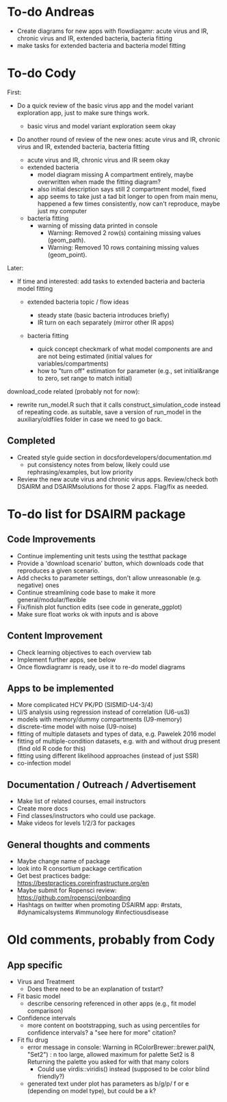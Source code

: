 # To-do Andreas

* Create diagrams for new apps with flowdiagamr: acute virus and IR, chronic virus and IR, extended bacteria, bacteria fitting
* make tasks for extended bacteria and bacteria model fitting


# To-do Cody

First:
* Do a quick review of the basic virus app and the model variant exploration app, just to make sure things work.
  + basic virus and model variant exploration seem okay

* Do another round of review of the new ones: acute virus and IR, chronic virus and IR, extended bacteria, bacteria fitting
  + acute virus and IR, chronic virus and IR seem okay
  + extended bacteria 
    - model diagram missing A compartment entirely, maybe overwritten when made the fitting diagram?
    - also initial description says still 2 compartment model, fixed
    - app seems to take just a tad bit longer to open from main menu, happened a few times consistently, now can't reproduce, maybe just my computer
  + bacteria fitting
    - warning of missing data printed in console
      - Warning: Removed 2 row(s) containing missing values (geom_path).
      - Warning: Removed 10 rows containing missing values (geom_point).


Later:
* If time and interested: add tasks to extended bacteria and bacteria model fitting
  + extended bacteria topic / flow ideas
    - steady state (basic bacteria introduces briefly)
    - IR turn on each separately (mirror other IR apps)
    
  + bacteria fitting
    - quick concept checkmark of what model components are and are not being estimated (initial values for variables/compartments)
    - how to "turn off" estimation for parameter (e.g., set initial&range to zero, set range to match initial)
    



download_code related (probably not for now):
* rewrite run_model.R such that it calls construct_simulation_code instead of repeating code. as suitable, save a version of run_model in the auxiliary/oldfiles folder in case we need to go back.




## Completed
* Created style guide section in docsfordevelopers/documentation.md
    + put consistency notes from below, likely could use rephrasing/examples, but low priority
* Review the new acute virus and chronic virus apps. Review/check both DSAIRM and DSAIRMsolutions for those 2 apps. Flag/fix as needed.


    



# To-do list for DSAIRM package

## Code Improvements
* Continue implementing unit tests using the testthat package
* Provide a 'download scenario' button, which downloads code that reproduces a given scenario.
* Add checks to parameter settings, don't allow unreasonable (e.g. negative) ones
* Continue streamlining code base to make it more general/modular/flexible
* Fix/finish plot function edits (see code in generate_ggplot)
* Make sure float works ok with inputs and is above

## Content Improvement
* Check learning objectives to each overview tab
* Implement further apps, see below
* Once flowdiagramr is ready, use it to re-do model diagrams


## Apps to be implemented
* More complicated HCV PK/PD (SISMID-U4-3/4)
* U/S analysis using regression instead of correlation (U6-us3)
* models with memory/dummy compartments (U9-memory)
* discrete-time model with noise (U9-noise)
* fitting of multiple datasets and types of data, e.g. Pawelek 2016 model
* fitting of multiple-condition datasets, e.g. with and without drug present (find old R code for this) 
* fitting using different likelihood approaches (instead of just SSR)
* co-infection model

## Documentation / Outreach / Advertisement
* Make list of related courses, email instructors
* Create more docs
* Find classes/instructors who could use package.
* Make videos for levels 1/2/3 for packages 


## General thoughts and comments
* Maybe change name of package
* look into R consortium package certification
* Get best practices badge: https://bestpractices.coreinfrastructure.org/en
* Maybe submit for Ropensci review: https://github.com/ropensci/onboarding
* Hashtags on twitter when promoting DSAIRM app: #rstats, #dynamicalsystems #immunology #infectiousdisease



# Old comments, probably from Cody

## App specific

* Virus and Treatment
  + Does there need to be an explanation of txstart? 
* Fit basic model
  + describe censoring referenced in other apps (e.g., fit model comparison)
* Confidence intervals
  + more content on bootstrapping, such as using percentiles for confidence intervals? a "see here for more" citation?
* Fit flu drug
  + error message in console: Warning in RColorBrewer::brewer.pal(N, "Set2") : n too large, allowed maximum for palette Set2 is 8 Returning the palette you asked for with that many colors
    - Could use virdis::viridis() instead (supposed to be color blind friendly?)
  + generated text under plot has parameters as b/g/p/ f or e (depending on model type), but could be a k?
